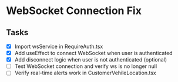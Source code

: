 # WebSocket Connection Fix

## Tasks
- [x] Import wsService in RequireAuth.tsx
- [x] Add useEffect to connect WebSocket when user is authenticated
- [x] Add disconnect logic when user is not authenticated (optional)
- [ ] Test WebSocket connection and verify ws is no longer null
- [ ] Verify real-time alerts work in CustomerVehileLocation.tsx
